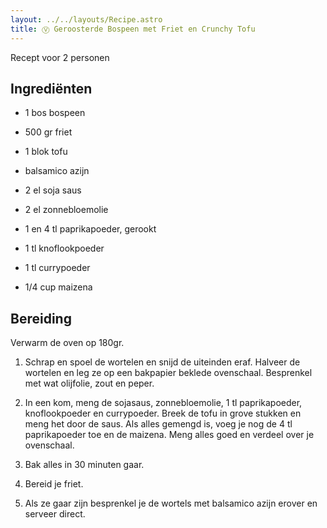 ```yaml
---
layout: ../../layouts/Recipe.astro
title: Ⓥ Geroosterde Bospeen met Friet en Crunchy Tofu
---
```

R﻿ecept voor 2 personen

## Ingrediënten

* 1﻿ bos bospeen
* 500 gr friet
* 1﻿ blok tofu
* b﻿alsamico azijn


* 2﻿ el soja saus
* 2﻿ el zonnebloemolie
* 1﻿ en 4 tl paprikapoeder, gerookt
* 1﻿ tl knoflookpoeder
* 1﻿ tl currypoeder
* 1﻿/4 cup maizena

## Bereiding



V﻿erwarm de oven op 180gr. 

1. S﻿chrap en spoel de wortelen en snijd de uiteinden eraf. Halveer de wortelen en leg ze op een bakpapier beklede ovenschaal. B﻿esprenkel met wat olijfolie, zout en peper.


2. I﻿n een kom, meng de sojasaus, zonnebloemolie, 1 tl paprikapoeder, knoflookpoeder en currypoeder. Breek de tofu in grove stukken en meng het door de saus. Als alles gemengd is, voeg je nog de 4 tl paprikapoeder toe en de maizena. Meng alles goed en verdeel over je ovenschaal.
3. Bak alles in 30 minuten gaar. 
4. B﻿ereid je friet. 
5. Als ze gaar zijn besprenkel je de wortels met balsamico azijn erover en serveer direct.